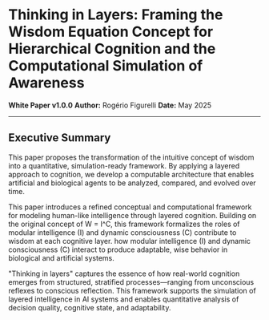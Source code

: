 # Thinking in Layers: Framing the Wisdom Equation Concept for Hierarchical Cognition and the Computational Simulation of Awareness

**White Paper v1.0.0**
**Author:** Rogério Figurelli
**Date:** May 2025

---

## Executive Summary

This paper proposes the transformation of the intuitive concept of wisdom into a quantitative, simulation-ready framework. By applying a layered approach to cognition, we develop a computable architecture that enables artificial and biological agents to be analyzed, compared, and evolved over time.

This paper introduces a refined conceptual and computational framework for modeling human-like intelligence through layered cognition. Building on the original concept of W = I^C, this framework formalizes the roles of modular intelligence (I) and dynamic consciousness (C) contribute to wisdom at each cognitive layer. how modular intelligence (I) and dynamic consciousness (C) interact to produce adaptable, wise behavior in biological and artificial systems.

"Thinking in layers" captures the essence of how real-world cognition emerges from structured, stratified processes—ranging from unconscious reflexes to conscious reflection. This framework supports the simulation of layered intelligence in AI systems and enables quantitative analysis of decision quality, cognitive state, and adaptability.
